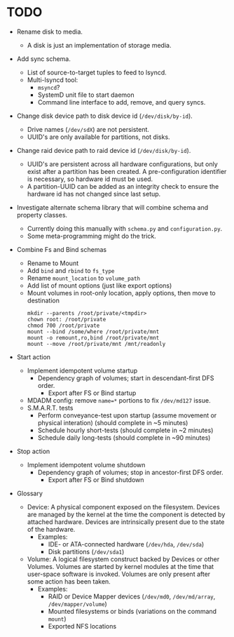 # TODO

* Rename disk to media.
  * A disk is just an implementation of storage media.

* Add sync schema.
  * List of source-to-target tuples to feed to lsyncd.
  * Multi-lsyncd tool:
    * `msyncd`?
    * SystemD unit file to start daemon
    * Command line interface to add, remove, and query syncs.

* Change disk device path to disk device id (`/dev/disk/by-id`).
  * Drive names (`/dev/sdX`) are not persistent.
  * UUID's are only available for partitions, not disks.

* Change raid device path to raid device id (`/dev/disk/by-id`).
  * UUID's are persistent across all hardware configurations, but only exist
    after a partition has been created. A pre-configuration identifier is
    necessary, so hardware id must be used.
  * A partition-UUID can be added as an integrity check to ensure the hardware
    id has not changed since last setup.

* Investigate alternate schema library that will combine schema and property
  classes.
  * Currently doing this manually with `schema.py` and `configuration.py`.
  * Some meta-programming might do the trick.

* Combine Fs and Bind schemas
  * Rename to Mount
  * Add `bind` and `rbind` to `fs_type`
  * Rename `mount_location` to `volume_path`
  * Add list of mount options (just like export options)
  * Mount volumes in root-only location, apply options, then move to destination
    ```
    mkdir --parents /root/private/<tmpdir>
    chown root: /root/private
    chmod 700 /root/private
    mount --bind /some/where /root/private/mnt
    mount -o remount,ro,bind /root/private/mnt
    mount --move /root/private/mnt /mnt/readonly
    ```

* Start action
  * Implement idempotent volume startup
    * Dependency graph of volumes; start in descendant-first DFS order.
      * Export after FS or Bind startup
  * MDADM config: remove `name=*` portions to fix `/dev/md127` issue.
  * S.M.A.R.T. tests
    * Perform conveyance-test upon startup (assume movement or physical
      interation) (should complete in ~5 minutes)
    * Schedule hourly short-tests (should complete in ~2 minutes)
    * Schedule daily long-tests (should complete in ~90 minutes)

* Stop action
  * Implement idempotent volume shutdown
    * Dependency graph of volumes; stop in ancestor-first DFS order.
      * Export after FS or Bind shutdown

* Glossary
  * Device: A physical component exposed on the filesystem. Devices are managed
    by the kernel at the time the component is detected by attached hardware.
    Devices are intrinsically present due to the state of the hardware.
    * Examples:
      * IDE- or ATA-connected hardware (`/dev/hda`, `/dev/sda`)
      * Disk partitions (`/dev/sda1`)
  * Volume: A logical filesystem construct backed by Devices or other Volumes.
    Volumes are started by kernel modules at the time that user-space software
    is invoked. Volumes are only present after some action has been taken.
    * Examples:
      * RAID or Device Mapper devices (`/dev/md0`, `/dev/md/array`,
        `/dev/mapper/volume`)
      * Mounted filesystems or binds (variations on the command `mount`)
      * Exported NFS locations
